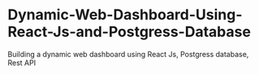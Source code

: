 # Dynamic-Web-Dashboard-Using-React-Js-and-Postgress-Database
Building a dynamic web dashboard using React Js, Postgress database, Rest API 
